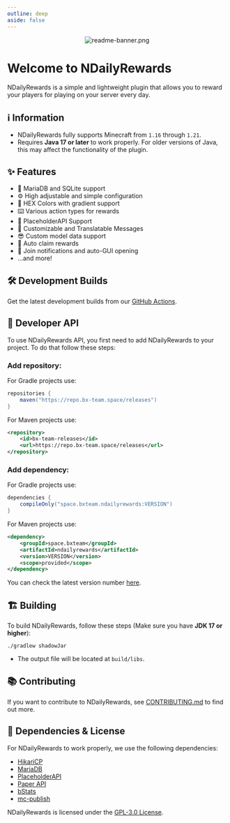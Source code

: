 ```yaml
---
outline: deep
aside: false
---
```


<div align="center">

![readme-banner.png](/ndailyrewards/readme-banner.png)

</div>

# Welcome to NDailyRewards
NDailyRewards is a simple and lightweight plugin that allows you to reward your players for playing on your server every day.

## ℹ️ Information
- NDailyRewards fully supports Minecraft from `1.16` through `1.21`.
- Requires **Java 17 or later** to work properly. For older versions of Java, this may affect the functionality of the plugin.

## ✨ Features
- 📇 MariaDB and SQLite support
- ⚙️ High adjustable and simple configuration
- 🌈 HEX Colors with gradient support
- ⌨️ Various action types for rewards
- 📄 PlaceholderAPI Support
- 📝 Customizable and Translatable Messages
- 😎 Custom model data support
- 🔁 Auto claim rewards
- 🔔 Join notifications and auto-GUI opening
- ...and more!

## 🛠️ Development Builds
Get the latest development builds from our [GitHub Actions](https://github.com/BX-Team/NDailyRewards/actions/workflows/gradle.yml?query=branch%3Amaster).

## 👷 Developer API
To use NDailyRewards API, you first need to add NDailyRewards to your project. To do that follow these steps:

### Add repository:

For Gradle projects use:
```groovy
repositories {
    maven("https://repo.bx-team.space/releases")
}
```

For Maven projects use:
```xml
<repository>
    <id>bx-team-releases</id>
    <url>https://repo.bx-team.space/releases</url>
</repository>
```

### Add dependency:

For Gradle projects use:
```groovy
dependencies {
    compileOnly("space.bxteam.ndailyrewards:VERSION")
}
```

For Maven projects use:
```xml
<dependency>
    <groupId>space.bxteam</groupId>
    <artifactId>ndailyrewards</artifactId>
    <version>VERSION</version>
    <scope>provided</scope>
</dependency>
```

You can check the latest version number [here](https://github.com/BX-Team/NDailyRewards/releases/latest).

## 🏗️ Building
To build NDailyRewards, follow these steps (Make sure you have **JDK 17 or higher**):

```shell
./gradlew shadowJar
```
- The output file will be located at `build/libs`.

## 📚 Contributing
If you want to contribute to NDailyRewards, see [CONTRIBUTING.md](https://github.com/BX-Team/NDailyRewards/blob/master/.github/CONTRIBUTING.md) to find out more.

## 📑 Dependencies & License
For NDailyRewards to work properly, we use the following dependencies:
- [HikariCP](https://github.com/brettwooldridge/HikariCP)
- [MariaDB](https://github.com/mariadb-corporation/mariadb-connector-j)
- [PlaceholderAPI](https://github.com/PlaceholderAPI/PlaceholderAPI)
- [Paper API](https://docs.papermc.io/paper/dev/api)
- [bStats](https://bstats.org)
- [mc-publish](https://github.com/Kir-Antipov/mc-publish)

NDailyRewards is licensed under the [GPL-3.0 License](https://github.com/BX-Team/NDailyRewards/blob/master/LICENSE).
